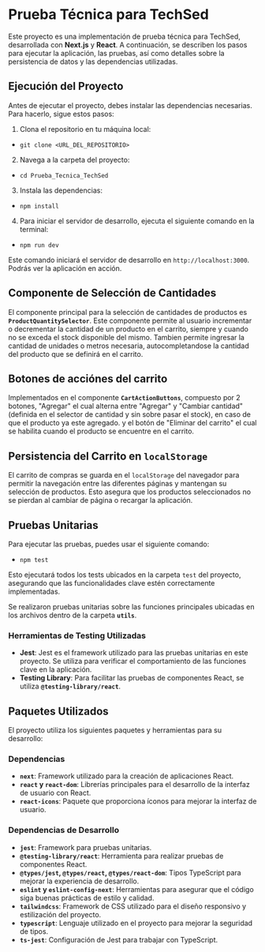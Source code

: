 # Prueba Técnica para TechSed

Este proyecto es una implementación de prueba técnica para TechSed, desarrollada con **Next.js** y **React**. A continuación, se describen los pasos para ejecutar la aplicación, las pruebas, así como detalles sobre la persistencia de datos y las dependencias utilizadas.

## Ejecución del Proyecto

Antes de ejecutar el proyecto, debes instalar las dependencias necesarias. Para hacerlo, sigue estos pasos:

1. Clona el repositorio en tu máquina local:

- `git clone <URL_DEL_REPOSITORIO>`

2. Navega a la carpeta del proyecto:

- `cd Prueba_Tecnica_TechSed`

3. Instala las dependencias:

- `npm install`

4. Para iniciar el servidor de desarrollo, ejecuta el siguiente comando en la terminal:

- `npm run dev`

Este comando iniciará el servidor de desarrollo en `http://localhost:3000`. Podrás ver la aplicación en acción.

## Componente de Selección de Cantidades

El componente principal para la selección de cantidades de productos es **`ProductQuantitySelector`**. Este componente permite al usuario incrementar o decrementar la cantidad de un producto en el carrito, siempre y cuando no se exceda el stock disponible del mismo.
Tambien permite ingresar la cantidad de unidades o metros necesaria, autocompletandose la cantidad del producto que se definirá en el carrito.

## Botones de acciónes del carrito

Implementados en el componente **`CartActionButtons`**, compuesto por 2 botones, "Agregar" el cual alterna entre "Agregar" y "Cambiar cantidad" (definida en el selector de cantidad y sin sobre pasar el stock), en caso de que el producto ya este agregado. y el botón de "Eliminar del carrito" el cual se habilita cuando el producto se encuentre en el carrito.

## Persistencia del Carrito en `localStorage`

El carrito de compras se guarda en el `localStorage` del navegador para permitir la navegación entre las diferentes páginas y mantengan su selección de productos. Esto asegura que los productos seleccionados no se pierdan al cambiar de página o recargar la aplicación.

## Pruebas Unitarias

Para ejecutar las pruebas, puedes usar el siguiente comando:

- `npm test`

Esto ejecutará todos los tests ubicados en la carpeta `test` del proyecto, asegurando que las funcionalidades clave estén correctamente implementadas.

Se realizaron pruebas unitarias sobre las funciones principales ubicadas en los archivos dentro de la carpeta **`utils`**.

### Herramientas de Testing Utilizadas

- **Jest**: Jest es el framework utilizado para las pruebas unitarias en este proyecto. Se utiliza para verificar el comportamiento de las funciones clave en la aplicación.
- **Testing Library**: Para facilitar las pruebas de componentes React, se utiliza **`@testing-library/react`**.

## Paquetes Utilizados

El proyecto utiliza los siguientes paquetes y herramientas para su desarrollo:

### Dependencias

- **`next`**: Framework utilizado para la creación de aplicaciones React.
- **`react` y `react-dom`**: Librerías principales para el desarrollo de la interfaz de usuario con React.
- **`react-icons`**: Paquete que proporciona íconos para mejorar la interfaz de usuario.
  
### Dependencias de Desarrollo

- **`jest`**: Framework para pruebas unitarias.
- **`@testing-library/react`**: Herramienta para realizar pruebas de componentes React.
- **`@types/jest`, `@types/react`, `@types/react-dom`**: Tipos TypeScript para mejorar la experiencia de desarrollo.
- **`eslint` y `eslint-config-next`**: Herramientas para asegurar que el código siga buenas prácticas de estilo y calidad.
- **`tailwindcss`**: Framework de CSS utilizado para el diseño responsivo y estilización del proyecto.
- **`typescript`**: Lenguaje utilizado en el proyecto para mejorar la seguridad de tipos.
- **`ts-jest`**: Configuración de Jest para trabajar con TypeScript.
